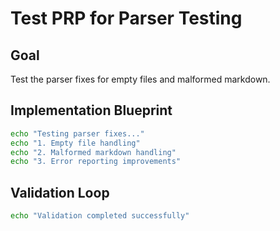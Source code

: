 # Test PRP for Parser Testing

## Goal
Test the parser fixes for empty files and malformed markdown.

## Implementation Blueprint
```bash
echo "Testing parser fixes..."
echo "1. Empty file handling"
echo "2. Malformed markdown handling"
echo "3. Error reporting improvements"
```

## Validation Loop
```bash
echo "Validation completed successfully"
```
